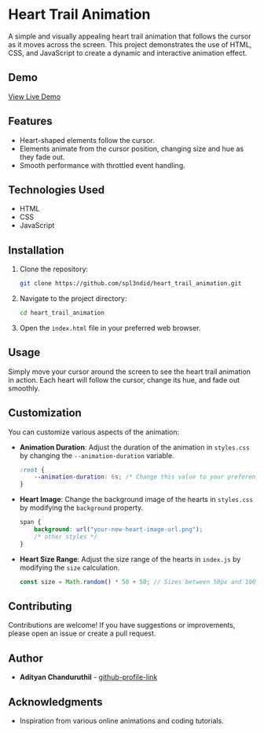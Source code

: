 # Heart Trail Animation

A simple and visually appealing heart trail animation that follows the cursor as it moves across the screen. This project demonstrates the use of HTML, CSS, and JavaScript to create a dynamic and interactive animation effect.

## Demo

[View Live Demo](https://your-demo-link.com)

## Features

- Heart-shaped elements follow the cursor.
- Elements animate from the cursor position, changing size and hue as they fade out.
- Smooth performance with throttled event handling.

## Technologies Used

- HTML
- CSS
- JavaScript

## Installation

1. Clone the repository:

    ```bash
    git clone https://github.com/spl3ndid/heart_trail_animation.git
    ```

2. Navigate to the project directory:

    ```bash
    cd heart_trail_animation
    ```

3. Open the `index.html` file in your preferred web browser.

## Usage

Simply move your cursor around the screen to see the heart trail animation in action. Each heart will follow the cursor, change its hue, and fade out smoothly.

## Customization

You can customize various aspects of the animation:

- **Animation Duration**: Adjust the duration of the animation in `styles.css` by changing the `--animation-duration` variable.
  
    ```css
    :root {
        --animation-duration: 6s; /* Change this value to your preference */
    }
    ```

- **Heart Image**: Change the background image of the hearts in `styles.css` by modifying the `background` property.

    ```css
    span {
        background: url("your-new-heart-image-url.png");
        /* other styles */
    }
    ```

- **Heart Size Range**: Adjust the size range of the hearts in `index.js` by modifying the `size` calculation.

    ```javascript
    const size = Math.random() * 50 + 50; // Sizes between 50px and 100px
    ```

## Contributing

Contributions are welcome! If you have suggestions or improvements, please open an issue or create a pull request.

## Author

- **Adityan Chanduruthil** - [github-profile-link](https://github.com/spl3ndid)

## Acknowledgments

- Inspiration from various online animations and coding tutorials.


